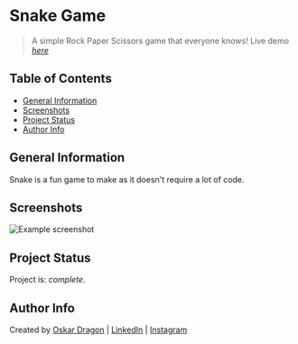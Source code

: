 # Snake Game

> A simple Rock Paper Scissors game that everyone knows!
> Live demo [_here_](https://oskar-dragon.github.io/snake-game/)

## Table of Contents

- [General Information](#general-information)
- [Screenshots](#screenshots)
- [Project Status](#project-status)
- [Author Info](#author-info)

## General Information

Snake is a fun game to make as it doesn't require a lot of code.

## Screenshots

![Example screenshot](https://i.gyazo.com/358623a5dcfe9fd44bd971dd4337c685.png)

## Project Status

Project is: _complete_.

## Author Info

Created by [Oskar Dragon](https://github.com/oskar-dragon) |
[LinkedIn](https://www.linkedin.com/in/oskar-dragon) |
[Instagram](https://www.instagram.com/skrdrgn___/)
